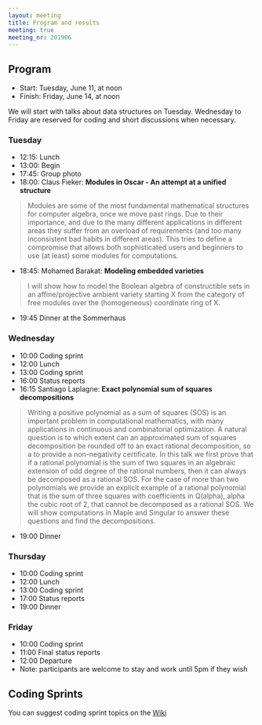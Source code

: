 ```yaml
---
layout: meeting
title: Program and results
meeting: true
meeting_nr: 201906
---
```


## Program
* Start: Tuesday, June 11, at noon
* Finish: Friday, June 14, at noon

We will start with talks about data structures on Tuesday. Wednesday to Friday are reserved for
coding and short discussions when necessary.

### Tuesday

* 12:15: Lunch
* 13:00: Begin
* 17:45: Group photo
* 18:00: Claus Fieker: **Modules in Oscar - An attempt at a unified structure**
> Modules are some of the most fundamental mathematical structures for
> computer algebra, once we move past rings.
> Due to their importance, and due to the many different applications in
> different areas they suffer from an overload of requirements (and too
> many inconsistent bad habits in different areas).
> This tries to define a compromise that allows both sophisticated users
> and beginners to use (at least) some modules for computations.
* 18:45: Mohamed Barakat: **Modeling embedded varieties**
> I will show how to model the Boolean algebra of constructible sets
> in an affine/projective ambient variety starting X
> from the category of free modules over the (homogeneous) coordinate ring of X.
* 19:45 Dinner at the Sommerhaus

### Wednesday

* 10:00 Coding sprint
* 12:00 Lunch
* 13:00 Coding sprint
* 16:00 Status reports
* 16:15 Santiago Laplagne: **Exact polynomial sum of squares decompositions**
> Writing a positive polynomial as a sum of squares (SOS) is an important
> problem in computational mathematics, with many applications in continuous
> and combinatorial optimization.
> A natural question is to which extent can an approximated sum of squares
> decomposition be rounded off to an exact rational decomposition, so a to
> provide a non-negativity certificate. In this talk we first prove that if a
> rational polynomial is the sum of two squares in an algebraic extension of
> odd degree of the rational numbers, then it can always be decomposed as a
> rational SOS. For the case of more than two polynomials we provide an
> explicit example of a rational polynomial that is the sum of three squares
> with coefficients in Q(alpha), alpha the cubic root of 2, that cannot be
> decomposed as a rational SOS.  We will show computations in Maple and
> Singular to answer these questions and find the decompositions.
* 19:00 Dinner

### Thursday

* 10:00 Coding sprint
* 12:00 Lunch
* 13:00 Coding sprint
* 17:00 Status reports
* 19:00 Dinner

### Friday

* 10:00 Coding sprint
* 11:00 Final status reports
* 12:00 Departure
* Note: participants are welcome to stay and work until 5pm if they wish

## Coding Sprints

You can suggest coding sprint topics on the [Wiki](https://github.com/oscar-system/Oscar.jl/wiki/Coding-Sprints----Towards-OSCAR-1.0-(June-'19))
